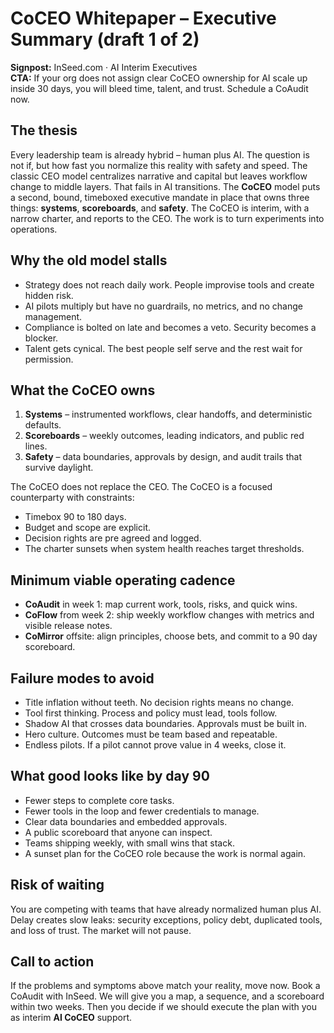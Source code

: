 # CoCEO Whitepaper – Executive Summary (draft 1 of 2)

**Signpost:** InSeed.com · AI Interim Executives  
**CTA:** If your org does not assign clear CoCEO ownership for AI scale up inside 30 days, you will bleed time, talent, and trust. Schedule a CoAudit now.

## The thesis
Every leadership team is already hybrid – human plus AI. The question is not if, but how fast you normalize this reality with safety and speed. The classic CEO model centralizes narrative and capital but leaves workflow change to middle layers. That fails in AI transitions. The **CoCEO** model puts a second, bound, timeboxed executive mandate in place that owns three things: **systems**, **scoreboards**, and **safety**. The CoCEO is interim, with a narrow charter, and reports to the CEO. The work is to turn experiments into operations.

## Why the old model stalls
- Strategy does not reach daily work. People improvise tools and create hidden risk.  
- AI pilots multiply but have no guardrails, no metrics, and no change management.  
- Compliance is bolted on late and becomes a veto. Security becomes a blocker.  
- Talent gets cynical. The best people self serve and the rest wait for permission.

## What the CoCEO owns
1) **Systems** – instrumented workflows, clear handoffs, and deterministic defaults.  
2) **Scoreboards** – weekly outcomes, leading indicators, and public red lines.  
3) **Safety** – data boundaries, approvals by design, and audit trails that survive daylight.

The CoCEO does not replace the CEO. The CoCEO is a focused counterparty with constraints:
- Timebox 90 to 180 days.  
- Budget and scope are explicit.  
- Decision rights are pre agreed and logged.  
- The charter sunsets when system health reaches target thresholds.

## Minimum viable operating cadence
- **CoAudit** in week 1: map current work, tools, risks, and quick wins.  
- **CoFlow** from week 2: ship weekly workflow changes with metrics and visible release notes.  
- **CoMirror** offsite: align principles, choose bets, and commit to a 90 day scoreboard.

## Failure modes to avoid
- Title inflation without teeth. No decision rights means no change.  
- Tool first thinking. Process and policy must lead, tools follow.  
- Shadow AI that crosses data boundaries. Approvals must be built in.  
- Hero culture. Outcomes must be team based and repeatable.  
- Endless pilots. If a pilot cannot prove value in 4 weeks, close it.

## What good looks like by day 90
- Fewer steps to complete core tasks.  
- Fewer tools in the loop and fewer credentials to manage.  
- Clear data boundaries and embedded approvals.  
- A public scoreboard that anyone can inspect.  
- Teams shipping weekly, with small wins that stack.  
- A sunset plan for the CoCEO role because the work is normal again.

## Risk of waiting
You are competing with teams that have already normalized human plus AI. Delay creates slow leaks: security exceptions, policy debt, duplicated tools, and loss of trust. The market will not pause.

## Call to action
If the problems and symptoms above match your reality, move now. Book a CoAudit with InSeed. We will give you a map, a sequence, and a scoreboard within two weeks. Then you decide if we should execute the plan with you as interim **AI CoCEO** support.

